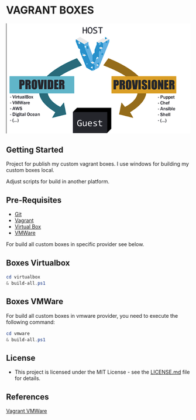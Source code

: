 # VAGRANT BOXES

![Vagrant](./images/vagrant.png)

## Getting Started

Project for publish my custom vagrant boxes. I use windows for building my custom boxes local.

Adjust scripts for build in another platform.

## Pre-Requisites

- [Git](https://git-scm.com/doc)
- [Vagrant](https://www.vagrantup.com/docs/index.html)
- [Virtual Box](https://www.virtualbox.org/wiki/Documentation)
- [VMWare](https://www.vmware.com/products/workstation-pro.html)

For build all custom boxes in specific provider see below.

## Boxes Virtualbox

```powershell
cd virtualbox
& build-all.ps1
```

## Boxes VMWare

For build all custom boxes in vmware provider, you need to execute the following command:

```powershell
cd vmware
& build-all.ps1
```

## License

- This project is licensed under the MIT License - see the  [LICENSE.md](./LICENSE) file for details.

## References

[Vagrant VMWare](https://developer.hashicorp.com/vagrant/docs/providers/vmware)
